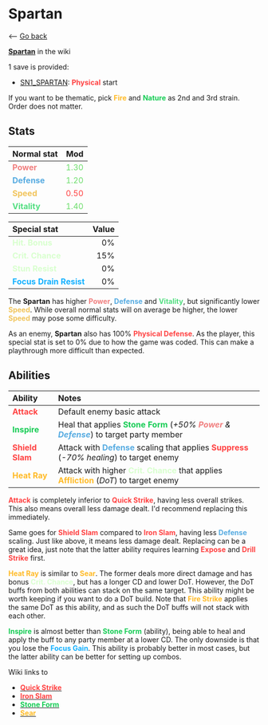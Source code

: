 # Spartan

<-- [Go back](../README.md)

[**Spartan**](https://sonny.wiki.gg/wiki/Spartan) in the wiki

1 save is provided:

- [SN1_SPARTAN](./SN1_Spartan): <font color="#ff4242">**Physical**</font> start

If you want to be thematic, pick <font color="#ffba26">**Fire**</font> and <font color="#16cc54">**Nature**</font> as 2nd and 3rd strain. Order does not matter.

## Stats

| Normal stat | Mod |
| :---------- | --: |
| <font color="#f07e7e">**Power**</font>    | <font color="#6fde6e">1.30</font> |
| <font color="#56abe1">**Defense**</font>  | <font color="#6fde6e">1.20</font> |
| <font color="#f1c45b">**Speed**</font>    | <font color="#ff4242">0.50</font> |
| <font color="#52de80">**Vitality**</font> | <font color="#6fde6e">1.40</font> |

| Special stat       | Value |
| :----------------- | ----: |
| <font color="#d8ffce">**Hit. Bonus**</font>         |    0% |
| <font color="#d8ffce">**Crit. Chance**</font>       |   15% |
| <font color="#d8ffce">**Stun Resist**</font>        |    0% |
| <font color="#14b1ff">**Focus Drain Resist**</font> |    0% |

The **Spartan** has higher <font color="#f07e7e">**Power**</font>, <font color="#56abe1">**Defense**</font> and <font color="#52de80">**Vitality**</font>, but significantly lower <font color="#f1c45b">**Speed**</font>. While overall normal stats will on average be higher, the lower <font color="#f1c45b">**Speed**</font> may pose some difficulty.

As an enemy, **Spartan** also has 100% <font color="#ff4242">**Physical Defense**</font>. As the player, this special stat is set to 0% due to how the game was coded. This can make a playthrough more difficult than expected.

## Abilities

| Ability | Notes |
| :------ | :---- |
| <font color="#ff4242">**Attack**</font>      | Default enemy basic attack |
| <font color="#16cc54">**Inspire**</font>     | Heal that applies <font color="#16cc54">**Stone Form**</font> (*+50% <font color="#f07e7e">**Power**</font> & <font color="#56abe1">**Defense**</font>*) to target party member |
| <font color="#ff4242">**Shield Slam**</font> | Attack with <font color="#56abe1">**Defense**</font> scaling that applies <font color="#ff4242">**Suppress**</font> (*-70% healing*) to target enemy |
| <font color="#ffba26">**Heat Ray**</font>    | Attack with higher <font color="#d8ffce">**Crit. Chance**</font> that applies <font color="#ffba26">**Affliction**</font> (*DoT*) to target enemy |

<font color="#ff4242">**Attack**</font> is completely inferior to <font color="#ff4242">**Quick Strike**</font>, having less overall strikes. This also means overall less damage dealt. I'd recommend replacing this immediately.

Same goes for <font color="#ff4242">**Shield Slam**</font> compared to <font color="#ff4242">**Iron Slam**</font>, having less <font color="#56abe1">**Defense**</font> scaling. Just like above, it means less damage dealt. Replacing can be a great idea, just note that the latter ability requires learning <font color="#ff4242">**Expose**</font> and <font color="#ff4242">**Drill Strike**</font> first.

<font color="#ffba26">**Heat Ray**</font> is similar to <font color="#ffba26">**Sear**</font>. The former deals more direct damage and has bonus <font color="#d8ffce">**Crit. Chance**</font>, but has a longer CD and lower DoT. However, the DoT buffs from both abilities can stack on the same target. This ability might be worth keeping if you want to do a DoT build. Note that <font color="#ffba26">**Fire Strike**</font> applies the same DoT as this ability, and as such the DoT buffs will not stack with each other.

<font color="#16cc54">**Inspire**</font> is almost better than <font color="#16cc54">**Stone Form**</font> (ability), being able to heal and apply the buff to any party member at a lower CD. The only downside is that you lose the <font color="#14b1ff">**Focus Gain**</font>. This ability is probably better in most cases, but the latter ability can be better for setting up combos.

Wiki links to

- [<font color="#ff4242">**Quick Strike**</font>](https://sonny.wiki.gg/wiki/Quick_Strike_(Sonny_2017))
- [<font color="#ff4242">**Iron Slam**</font>](https://sonny.wiki.gg/wiki/Iron_Slam)
- [<font color="#16cc54">**Stone Form**</font>](https://sonny.wiki.gg/wiki/Stone_Form)
- [<font color="#ffba26">**Sear**</font>](https://sonny.wiki.gg/wiki/Sear)